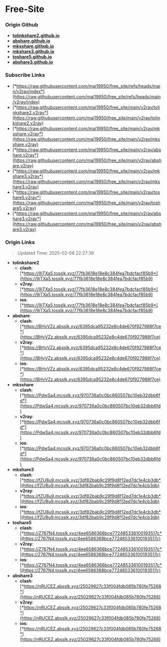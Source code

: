 # Free-Site

### Origin Github

- [**tolinkshare2.github.io**](https://github.com/tolinkshare2/tolinkshare2.github.io)
- [**abshare.github.io**](https://github.com/abshare/abshare.github.io)
- [**mksshare.github.io**](https://github.com/mksshare/mksshare.github.io)
- [**mkshare3.github.io**](https://github.com/mkshare3/mkshare3.github.io)
- [**toshare5.github.io**](https://github.com/toshare5/toshare5.github.io)
- [**abshare3.github.io**](https://github.com/abshare3/abshare3.github.io)

### Subscribe Links

- [*https://raw.githubusercontent.com/mai19950/free_site/refs/heads/main/v2ray/index*](https://raw.githubusercontent.com/mai19950/free_site/refs/heads/main/v2ray/index)
- [*https://raw.githubusercontent.com/mai19950/free_site/main/v2ray/tolinkshare2.v2ray*](https://raw.githubusercontent.com/mai19950/free_site/main/v2ray/tolinkshare2.v2ray)
- [*https://raw.githubusercontent.com/mai19950/free_site/main/v2ray/mksshare.v2ray*](https://raw.githubusercontent.com/mai19950/free_site/main/v2ray/mksshare.v2ray)
- [*https://raw.githubusercontent.com/mai19950/free_site/main/v2ray/abshare.v2ray*](https://raw.githubusercontent.com/mai19950/free_site/main/v2ray/abshare.v2ray)
- [*https://raw.githubusercontent.com/mai19950/free_site/main/v2ray/mkshare3.v2ray*](https://raw.githubusercontent.com/mai19950/free_site/main/v2ray/mkshare3.v2ray)
- [*https://raw.githubusercontent.com/mai19950/free_site/main/v2ray/toshare5.v2ray*](https://raw.githubusercontent.com/mai19950/free_site/main/v2ray/toshare5.v2ray)
- [*https://raw.githubusercontent.com/mai19950/free_site/main/v2ray/abshare3.v2ray*](https://raw.githubusercontent.com/mai19950/free_site/main/v2ray/abshare3.v2ray)

### Origin Links

> Updated Time: 2025-02-08 22:27:39

- **tolinkshare2**
  - **clash**: [*https://9iTXa5.tosslk.xyz/77fb3618e18e8c384fea7bdcfacf85b9*](https://9iTXa5.tosslk.xyz/77fb3618e18e8c384fea7bdcfacf85b9)
  - **v2ray**: [*https://9iTXa5.tosslk.xyz/77fb3618e18e8c384fea7bdcfacf85b9*](https://9iTXa5.tosslk.xyz/77fb3618e18e8c384fea7bdcfacf85b9)
  - **ios**: [*https://9iTXa5.tosslk.xyz/77fb3618e18e8c384fea7bdcfacf85b9*](https://9iTXa5.tosslk.xyz/77fb3618e18e8c384fea7bdcfacf85b9)
- **abshare**
  - **clash**: [*https://BHvVZz.absslk.xyz/6395dca95232e8c4de670f927988f7ce*](https://BHvVZz.absslk.xyz/6395dca95232e8c4de670f927988f7ce)
  - **v2ray**: [*https://BHvVZz.absslk.xyz/6395dca95232e8c4de670f927988f7ce*](https://BHvVZz.absslk.xyz/6395dca95232e8c4de670f927988f7ce)
  - **ios**: [*https://BHvVZz.absslk.xyz/6395dca95232e8c4de670f927988f7ce*](https://BHvVZz.absslk.xyz/6395dca95232e8c4de670f927988f7ce)
- **mksshare**
  - **clash**: [*https://PdwSa4.mcsslk.xyz/970736a0c0bc860507bc10eb32dbb6fd*](https://PdwSa4.mcsslk.xyz/970736a0c0bc860507bc10eb32dbb6fd)
  - **v2ray**: [*https://PdwSa4.mcsslk.xyz/970736a0c0bc860507bc10eb32dbb6fd*](https://PdwSa4.mcsslk.xyz/970736a0c0bc860507bc10eb32dbb6fd)
  - **ios**: [*https://PdwSa4.mcsslk.xyz/970736a0c0bc860507bc10eb32dbb6fd*](https://PdwSa4.mcsslk.xyz/970736a0c0bc860507bc10eb32dbb6fd)
- **mkshare3**
  - **clash**: [*https://fZU8u9.mcsslk.xyz/3df82bab9c29f9d8f12ed7dc1e4cb3db*](https://fZU8u9.mcsslk.xyz/3df82bab9c29f9d8f12ed7dc1e4cb3db)
  - **v2ray**: [*https://fZU8u9.mcsslk.xyz/3df82bab9c29f9d8f12ed7dc1e4cb3db*](https://fZU8u9.mcsslk.xyz/3df82bab9c29f9d8f12ed7dc1e4cb3db)
  - **ios**: [*https://fZU8u9.mcsslk.xyz/3df82bab9c29f9d8f12ed7dc1e4cb3db*](https://fZU8u9.mcsslk.xyz/3df82bab9c29f9d8f12ed7dc1e4cb3db)
- **toshare5**
  - **clash**: [*https://Z767N4.tosslk.xyz/4ee6586368bce772485336100193517c*](https://Z767N4.tosslk.xyz/4ee6586368bce772485336100193517c)
  - **v2ray**: [*https://Z767N4.tosslk.xyz/4ee6586368bce772485336100193517c*](https://Z767N4.tosslk.xyz/4ee6586368bce772485336100193517c)
  - **ios**: [*https://Z767N4.tosslk.xyz/4ee6586368bce772485336100193517c*](https://Z767N4.tosslk.xyz/4ee6586368bce772485336100193517c)
- **abshare3**
  - **clash**: [*https://nRUCEZ.absslk.xyz/25029627c33f004fdb085b780fe75268*](https://nRUCEZ.absslk.xyz/25029627c33f004fdb085b780fe75268)
  - **v2ray**: [*https://nRUCEZ.absslk.xyz/25029627c33f004fdb085b780fe75268*](https://nRUCEZ.absslk.xyz/25029627c33f004fdb085b780fe75268)
  - **ios**: [*https://nRUCEZ.absslk.xyz/25029627c33f004fdb085b780fe75268*](https://nRUCEZ.absslk.xyz/25029627c33f004fdb085b780fe75268)
